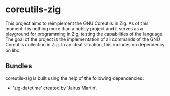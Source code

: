 # coreutils-zig
This project aims to reimplement the GNU Coreutils in Zig. As of this moment it is nothing more than a hobby project and it serves as a playground for programming in Zig, testing the capabilities of the language.
The goal of the project is the implementation of all commands of the GNU Coreutils collection in Zig. In an ideal situation, this includes no dependency on libc.

## Bundles
coreutils-zig is built using the help of the following dependencies:
- 'zig-datetime' created by 'Jairus Martin'.
